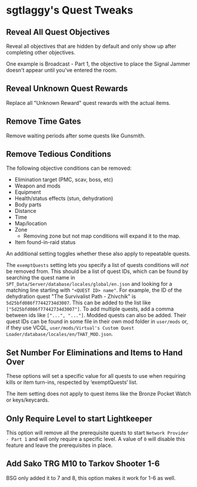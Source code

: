 # sgtlaggy's Quest Tweaks

## Reveal All Quest Objectives

Reveal all objectives that are hidden by default and only show up after completing other objectives.

One example is Broadcast - Part 1, the objective to place the Signal Jammer doesn't appear until you've entered the room.

## Reveal Unknown Quest Rewards

Replace all "Unknown Reward" quest rewards with the actual items.

## Remove Time Gates

Remove waiting periods after some quests like Gunsmith.

## Remove Tedious Conditions

The following objective conditions can be removed:

- Elimination target (PMC, scav, boss, etc)
- Weapon and mods
- Equipment
- Health/status effects (stun, dehydration)
- Body parts
- Distance
- Time
- Map/location
- Zone
  - Removing zone but not map conditions will expand it to the map.
- Item found-in-raid status

An additional setting toggles whether these also apply to repeatable quests.

The `exemptQuests` setting lets you specify a list of quests conditions will *not* be removed from. This should be a list of quest IDs, which can be found by searching the quest name in `SPT_Data/Server/database/locales/global/en.json` and looking for a matching line starting with `"<QUEST ID> name"`. For example, the ID of the dehydration quest "The Survivalist Path - Zhivchik" is `5d25bfd086f77442734d3007`. This can be added to the list like `["5d25bfd086f77442734d3007"]`. To add multiple quests, add a comma between ids like `["...", "..."]`.
Modded quests can also be added. Their quest IDs can be found in some file in their own mod folder in `user/mods` or, if they use VCQL, `user/mods/Virtual's Custom Quest Loader/database/locales/en/THAT_MOD.json`.

## Set Number For Eliminations and Items to Hand Over

These options will set a specific value for all quests to use when requiring kills or item turn-ins, respected by ‘exemptQuests‘ list.

The item setting does not apply to quest items like the Bronze Pocket Watch or keys/keycards.

## Only Require Level to start Lightkeeper

This option will remove all the prerequisite quests to start `Network Provider - Part 1` and will only require a specific level. A value of `0` will disable this feature and leave the prerequisites in place.

## Add Sako TRG M10 to Tarkov Shooter 1-6

BSG only added it to 7 and 8, this option makes it work for 1-6 as well.
